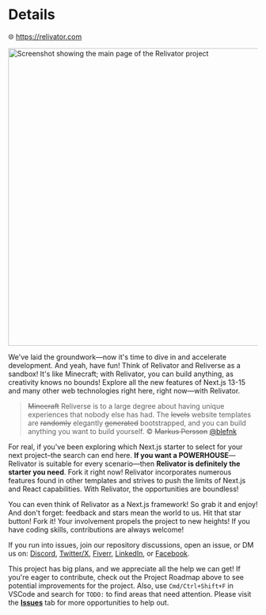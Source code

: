 # Details

🌐 <https://relivator.com>

<img src="/public/screenshot-dark.png" width="600" alt="Screenshot showing the main page of the Relivator project">

We've laid the groundwork—now it's time to dive in and accelerate development. And yeah, have fun! Think of Relivator and Reliverse as a sandbox! It's like Minecraft; with Relivator, you can build anything, as creativity knows no bounds! Explore all the new features of Next.js 13-15 and many other web technologies right here, right now—with Relivator.

> ~~Minecraft~~ Reliverse is to a large degree about having unique experiences that nobody else has had. The ~~levels~~ website templates are ~~randomly~~ elegantly ~~generated~~ bootstrapped, and you can build anything you want to build yourself. © ~~Markus Persson~~ [@blefnk](https://github.com/blefnk)

For real, if you've been exploring which Next.js starter to select for your next project–the search can end here. **If you want a POWERHOUSE**—Relivator is suitable for every scenario—then **Relivator is definitely the starter you need**. Fork it right now! Relivator incorporates numerous features found in other templates and strives to push the limits of Next.js and React capabilities. With Relivator, the opportunities are boundless!

You can even think of Relivator as a Next.js framework! So grab it and enjoy! And don't forget: feedback and stars mean the world to us. Hit that star button! Fork it! Your involvement propels the project to new heights! If you have coding skills, contributions are always welcome!

If you run into issues, join our repository discussions, open an issue, or DM us on: [Discord](https://discord.gg/Pb8uKbwpsJ), [Twitter/X](https://x.com/blefnk), [Fiverr](https://fiverr.com/blefnk), [LinkedIn](https://linkedin.com/in/blefnk), or [Facebook](https://facebook.com/blefnk).

This project has big plans, and we appreciate all the help we can get! If you're eager to contribute, check out the Project Roadmap above to see potential improvements for the project. Also, use `Cmd/Ctrl+Shift+F` in VSCode and search for `TODO:` to find areas that need attention. Please visit the **[Issues](https://github.com/blefnk/relivator-nextjs-template/issues)** tab for more opportunities to help out.
